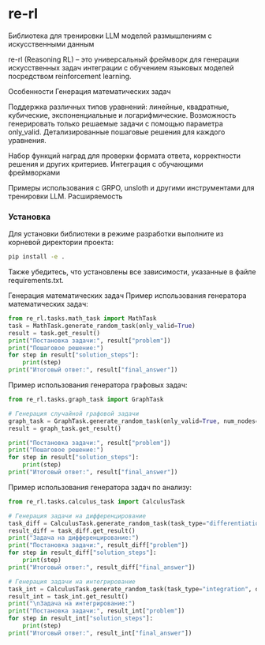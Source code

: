 # re-rl

Библиотека для тренировки LLM моделей размышлениям с искусственными данным

re-rl (Reasoning RL) – это универсальный фреймворк для генерации искусственных задач интеграции с обучением языковых моделей посредством reinforcement learning.

Особенности
Генерация математических задач

Поддержка различных типов уравнений: линейные, квадратные, кубические, экспоненциальные и логарифмические.
Возможность генерировать только решаемые задачи с помощью параметра only_valid.
Детализированные пошаговые решения для каждого уравнения.

Набор функций наград для проверки формата ответа, корректности решения и других критериев.
Интеграция с обучающими фреймворками

Примеры использования с GRPO, unsloth и другими инструментами для тренировки LLM.
Расширяемость

### Установка

Для установки библиотеки в режиме разработки выполните из корневой директории проекта:

```bash
pip install -e .
```
Также убедитесь, что установлены все зависимости, указанные в файле requirements.txt.

Генерация математических задач
Пример использования генератора математических задач:

```python
from re_rl.tasks.math_task import MathTask
task = MathTask.generate_random_task(only_valid=True)
result = task.get_result()
print("Постановка задачи:", result["problem"])
print("Пошаговое решение:")
for step in result["solution_steps"]:
    print(step)
print("Итоговый ответ:", result["final_answer"])
```

Пример использования генератора графовых задач:  
```python
from re_rl.tasks.graph_task import GraphTask

# Генерация случайной графовой задачи
graph_task = GraphTask.generate_random_task(only_valid=True, num_nodes=10, edge_prob=0.5)
result = graph_task.get_result()

print("Постановка задачи:", result["problem"])
print("Пошаговое решение:")
for step in result["solution_steps"]:
    print(step)
print("Итоговый ответ:", result["final_answer"])
```

Пример использования генератора задач по анализу:  
```python
from re_rl.tasks.calculus_task import CalculusTask

# Генерация задачи на дифференцирование
task_diff = CalculusTask.generate_random_task(task_type="differentiation", only_valid=True)
result_diff = task_diff.get_result()
print("Задача на дифференцирование:")
print("Постановка задачи:", result_diff["problem"])
for step in result_diff["solution_steps"]:
    print(step)
print("Итоговый ответ:", result_diff["final_answer"])

# Генерация задачи на интегрирование
task_int = CalculusTask.generate_random_task(task_type="integration", only_valid=True)
result_int = task_int.get_result()
print("\nЗадача на интегрирование:")
print("Постановка задачи:", result_int["problem"])
for step in result_int["solution_steps"]:
    print(step)
print("Итоговый ответ:", result_int["final_answer"])
```